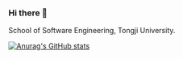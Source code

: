 ### Hi there 👋
School of Software Engineering, Tongji University.

[![Anurag's GitHub stats](https://github-readme-stats.vercel.app/api?username=vegetable-yx)](https://github.com/anuraghazra/github-readme-stats)
